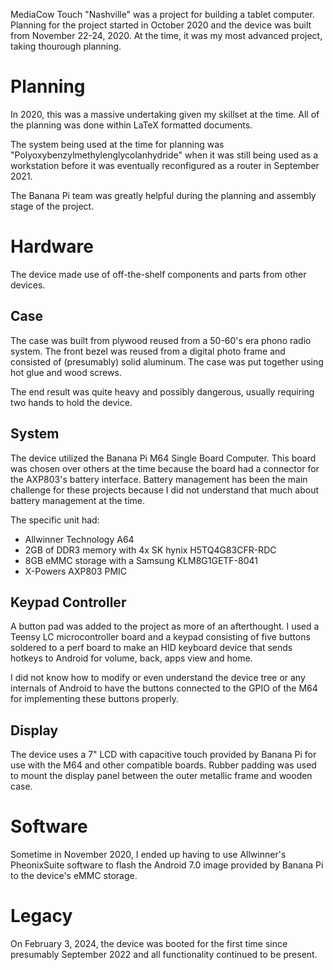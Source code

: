 MediaCow Touch "Nashville" was a project for building a tablet computer. Planning for the project started in October 2020 and the device was built from November 22-24, 2020. At the time, it was my most advanced project, taking thourough planning.

# Planning
In 2020, this was a massive undertaking given my skillset at the time. All of the planning was done within LaTeX formatted documents. 

The system being used at the time for planning was "Polyoxybenzylmethylenglycolanhydride" when it was still being used as a workstation before it was eventually reconfigured as a router in September 2021.

The Banana Pi team was greatly helpful during the planning and assembly stage of the project.

# Hardware
The device made use of off-the-shelf components and parts from other devices.

## Case
The case was built from plywood reused from a 50-60's era phono radio system. The front bezel was reused from a digital photo frame and consisted of (presumably) solid aluminum. The case was put together using hot glue and wood screws.

The end result was quite heavy and possibly dangerous, usually requiring two hands to hold the device. 

## System
The device utilized the Banana Pi M64 Single Board Computer. This board was chosen over others at the time because the board had a connector for the AXP803's battery interface. Battery management has been the main challenge for these projects because I did not understand that much about battery management at the time. 

The specific unit had:

- Allwinner Technology A64
- 2GB of DDR3 memory with 4x SK hynix H5TQ4G83CFR-RDC
- 8GB eMMC storage with a Samsung KLM8G1GETF-8041
- X-Powers AXP803 PMIC

## Keypad Controller
A button pad was added to the project as more of an afterthought. I used a Teensy LC microcontroller board and a keypad consisting of five buttons soldered to a perf board to make an HID keyboard device that sends hotkeys to Android for volume, back, apps view and home. 

I did not know how to modify or even understand the device tree or any internals of Android to have the buttons connected to the GPIO of the M64 for implementing these buttons properly. 

## Display
The device uses a 7" LCD with capacitive touch provided by Banana Pi for use with the M64 and other compatible boards. Rubber padding was used to mount the display panel between the outer metallic frame and wooden case.

# Software
Sometime in November 2020, I ended up having to use Allwinner's PheonixSuite software to flash the Android 7.0 image provided by Banana Pi to the device's eMMC storage.

# Legacy 
On February 3, 2024, the device was booted for the first time since presumably September 2022 and all functionality continued to be present.
